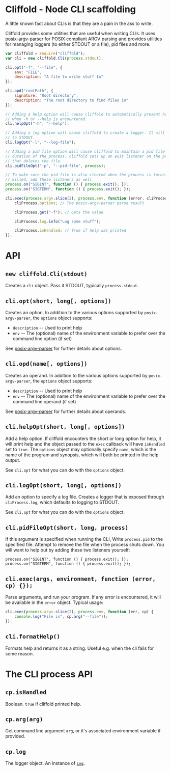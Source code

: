 # Cliffold - Node CLI scaffolding

A little known fact about CLIs is that they are a pain in the ass to write.

Cliffold provides some utilities that are useful when writing CLIs. It uses
[posix-argv-parser](http://github.com/busterjs/posix-argv-parser) for POSIX
compliant ARGV parsing and provides utilities for managing loggers (to either
STDOUT or a file), pid files and more.

```js
var cliffold = require("cliffold");
var cli = new cliffold.Cli(process.stdout);

cli.opt("-f", "--file", {
    env: "FILE",
    description: "A file to write stuff to"
});

cli.opd("rootPath", {
    signature: "Root directory",
    description: "The root directory to find files in"
});

// Adding a help option will cause cliffold to automatically present help output
// when -h or --help is encountered.
cli.helpOpt("-h", "--help");

// Adding a log option will cause cliffold to create a logger. It will default
// to STDOUT.
cli.logOpt("-l", "--log-file");

// Adding a pid file option will cause cliffold to maintain a pid file for the
// duration of the process. cliffold sets up an exit listener on the process
// that deletes the file.
cli.pidFileOpt("-p", "--pid-file", process);

// To make sure the pid file is also cleared when the process is forcefully
// killed, add these listeners as well
process.on("SIGINT", function () { process.exit(); });
process.on("SIGTERM", function () { process.exit(); });

cli.exec(process.argv.slice(2), process.env, function (error, cliProcess) {
    cliProcess.options; // The posix-argv-parser parse result

    cliProcess.get("-f"); // Gets the value

    cliProcess.log.info("Log some stuff");

    cliProcess.isHandled; // True if help was printed
});
```

# API

## `new cliffold.Cli(stdout)`

Creates a `cli` object. Pass it STDOUT, typically `process.stdout`.

## `cli.opt(short, long[, options])`

Creates an option. In addition to the various options supported by
`posix-argv-parser`, the `options` object supports:

* `description` -- Used to print help
* `env` -- The (optional) name of the environment variable to prefer over the
  command line option (if set)

See [posix-argv-parser](https://github.com/busterjs/posix-argv-parser) for
further details about options.

## `cli.opd(name[, options])`

Creates an operand. In addition to the various options supported by
`posix-argv-parser`, the `options` object supports:

* `description` -- Used to print help
* `env` -- The (optional) name of the environment variable to prefer over the
  command line operand (if set)

See [posix-argv-parser](https://github.com/busterjs/posix-argv-parser) for
further details about operands.

## `cli.helpOpt(short, long[, options])`

Add a help option. If cliffold encounters the short or long option for help, it
will print help and the object passed to the `exec` callback will have
`isHandled` set to `true`. The `options` object may optionally specify `name`,
which is the name of the program and synopsis, which will both be printed in the
help output.

See `cli.opt` for what you can do with the `options` object.

## `cli.logOpt(short, long[, options])`

Add an option to specify a log file. Creates a logger that is exposed through
`cliProcess.log`, which defaults to logging to STDOUT.

See `cli.opt` for what you can do with the `options` object.

## `cli.pidFileOpt(short, long, process)`

If this argument is specified when running the CLI, Write `process.pid` to the
specified file. Attempt to remove the file when the process shuts down. You will
want to help out by adding these two listeners yourself:

```
process.on("SIGINT", function () { process.exit(); });
process.on("SIGTERM", function () { process.exit(); });
```

## `cli.exec(args, environment, function (error, cp) {});`

Parse arguments, and run your program. If any error is encountered, it will be
available in the `error` object. Typical usage:

```js
cli.exec(process.argv.slice(2), process.env, function (err, cp) {
    console.log("File is", cp.arg("--file"));
});
```

## `cli.formatHelp()`

Formats help and returns it as a string. Useful e.g. when the cli fails for some
reason.

# The CLI process API

## `cp.isHandled`

Boolean. `true` if cliffold printed help.

## `cp.arg(arg)`

Get command line argument `arg`, or it's associated environment variable if
provided.

## `cp.log`

The logger object. An instance of [`Log`](https://npmjs.org/package/log).
